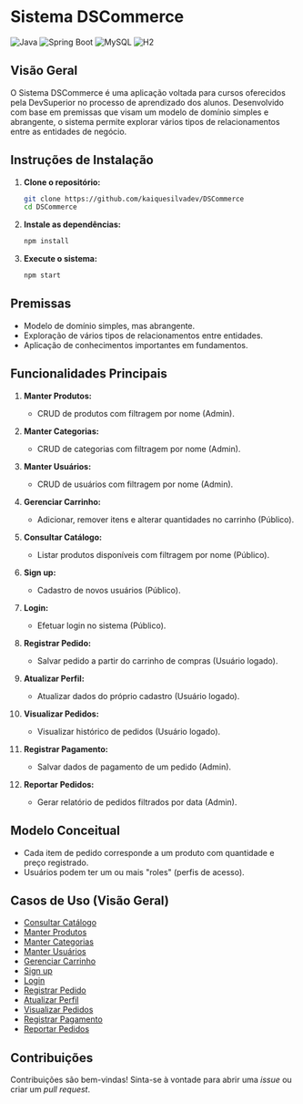 # Sistema DSCommerce

![Java](https://img.shields.io/badge/Java-11-orange.svg)
![Spring Boot](https://img.shields.io/badge/Spring%20Boot-2.5.4-brightgreen.svg)
![MySQL](https://img.shields.io/badge/MySQL-8.0-blue.svg)
![H2](https://img.shields.io/badge/H2-Database-lightgrey.svg)

## Visão Geral
O Sistema DSCommerce é uma aplicação voltada para cursos oferecidos pela DevSuperior no processo de aprendizado dos alunos. Desenvolvido com base em premissas que visam um modelo de domínio simples e abrangente, o sistema permite explorar vários tipos de relacionamentos entre as entidades de negócio.

## Instruções de Instalação

1. **Clone o repositório:**
    ```bash
    git clone https://github.com/kaiquesilvadev/DSCommerce
    cd DSCommerce
    ```

2. **Instale as dependências:**
    ```bash
    npm install
    ```

3. **Execute o sistema:**
    ```bash
    npm start
    ```

## Premissas
- Modelo de domínio simples, mas abrangente.
- Exploração de vários tipos de relacionamentos entre entidades.
- Aplicação de conhecimentos importantes em fundamentos.

## Funcionalidades Principais

1. **Manter Produtos:**
   - CRUD de produtos com filtragem por nome (Admin).

2. **Manter Categorias:**
   - CRUD de categorias com filtragem por nome (Admin).

3. **Manter Usuários:**
   - CRUD de usuários com filtragem por nome (Admin).

4. **Gerenciar Carrinho:**
   - Adicionar, remover itens e alterar quantidades no carrinho (Público).

5. **Consultar Catálogo:**
   - Listar produtos disponíveis com filtragem por nome (Público).

6. **Sign up:**
   - Cadastro de novos usuários (Público).

7. **Login:**
   - Efetuar login no sistema (Público).

8. **Registrar Pedido:**
   - Salvar pedido a partir do carrinho de compras (Usuário logado).

9. **Atualizar Perfil:**
   - Atualizar dados do próprio cadastro (Usuário logado).

10. **Visualizar Pedidos:**
    - Visualizar histórico de pedidos (Usuário logado).

11. **Registrar Pagamento:**
    - Salvar dados de pagamento de um pedido (Admin).

12. **Reportar Pedidos:**
    - Gerar relatório de pedidos filtrados por data (Admin).

## Modelo Conceitual
- Cada item de pedido corresponde a um produto com quantidade e preço registrado.
- Usuários podem ter um ou mais "roles" (perfis de acesso).

## Casos de Uso (Visão Geral)
- [Consultar Catálogo](#consultar-catálogo)
- [Manter Produtos](#manter-produtos)
- [Manter Categorias](#manter-categorias)
- [Manter Usuários](#manter-usuários)
- [Gerenciar Carrinho](#gerenciar-carrinho)
- [Sign up](#sign-up)
- [Login](#login)
- [Registrar Pedido](#registrar-pedido)
- [Atualizar Perfil](#atualizar-perfil)
- [Visualizar Pedidos](#visualizar-pedidos)
- [Registrar Pagamento](#registrar-pagamento)
- [Reportar Pedidos](#reportar-pedidos)

## Contribuições
Contribuições são bem-vindas! Sinta-se à vontade para abrir uma *issue* ou criar um *pull request*.
